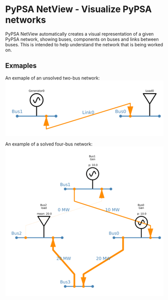 # PyPSA NetView - Visualize PyPSA networks
PyPSA NetView automatically creates a visual representation of a given PyPSA network, showing buses, components on buses and links between buses. This is intended to help understand the network that is being worked on. 

## Exmaples
An exmaple of an unsolved two-bus network:
<img src="extra/two_bus_example.png" alt="Two bus network example" width="600">

An example of a solved four-bus network:
<img src="extra/four_bus_example.png" alt="Image Description" width="600">
